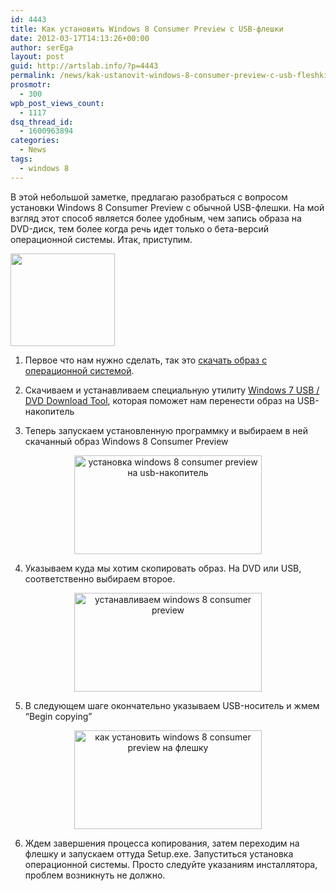 ```yaml
---
id: 4443
title: Как установить Windows 8 Consumer Preview c USB-флешки
date: 2012-03-17T14:13:26+00:00
author: serEga
layout: post
guid: http://artslab.info/?p=4443
permalink: /news/kak-ustanovit-windows-8-consumer-preview-c-usb-fleshki/
prosmotr:
  - 300
wpb_post_views_count:
  - 1117
dsq_thread_id:
  - 1600963894
categories:
  - News
tags:
  - windows 8
---
```

В этой небольшой заметке, предлагаю разобраться с вопросом установки Windows 8 Consumer Preview с обычной USB-флешки. На мой взгляд этот способ является более удобным, чем запись образа на DVD-диск, тем более когда речь идет только о бета-версий операционной системы. Итак, приступим.

<img src="http://img.artslab.info/371.jpg" alt="" title="371" width="167" height="148" class="aligncenter size-full wp-image-4423" />

1. Первое что нам нужно сделать, так это [скачать образ с операционной системой](http://windows.microsoft.com/en-US/windows-8/iso).

2. Скачиваем и устанавливаем специальную утилиту [Windows 7 USB / DVD Download Tool](http://www.microsoftstore.com/store/msstore/html/pbPage.Help_Win7_usbdvd_dwnTool), которая поможет нам перенести образ на USB-накопитель

3. Теперь запускаем установленную программку и выбираем в ней скачанный образ Windows 8 Consumer Preview

<center>
  <a href="http://img.artslab.info/windows8_cp_ustanovka_na_usb.png"><img src="http://img.artslab.info/windows8_cp_ustanovka_na_usb-300x158.png" alt="установка windows 8 consumer preview на usb-накопитель" title="windows8_cp_ustanovka_na_usb" width="300" height="158" class="aligncenter size-medium wp-image-4446" srcset="http://img.artslab.info/windows8_cp_ustanovka_na_usb-300x158.png 300w, http://img.artslab.info/windows8_cp_ustanovka_na_usb.png 567w" sizes="(max-width: 300px) 100vw, 300px" /></a>
</center>

4. Указываем куда мы хотим скопировать образ. На DVD или USB, соответственно выбираем второе.

<center>
  <a href="http://img.artslab.info/windows8_consumer_preview_ustanowka.png"><img src="http://img.artslab.info/windows8_consumer_preview_ustanowka-300x158.png" alt="устанавливаем windows 8 consumer preview" title="windows8_consumer_preview_ustanowka" width="300" height="158" class="aligncenter size-medium wp-image-4445" srcset="http://img.artslab.info/windows8_consumer_preview_ustanowka-300x158.png 300w, http://img.artslab.info/windows8_consumer_preview_ustanowka.png 567w" sizes="(max-width: 300px) 100vw, 300px" /></a>
</center>

5. В следующем шаге окончательно указываем USB-носитель и жмем &#8220;Begin copying&#8221;

<center>
  <a href="http://img.artslab.info/windows8_cp_ustanovka_na_usb_drive.png"><img src="http://img.artslab.info/windows8_cp_ustanovka_na_usb_drive-300x158.png" alt="как установить windows 8 consumer preview на флешку" title="windows8_cp_ustanovka_na_usb_drive" width="300" height="158" class="aligncenter size-medium wp-image-4447" srcset="http://img.artslab.info/windows8_cp_ustanovka_na_usb_drive-300x158.png 300w, http://img.artslab.info/windows8_cp_ustanovka_na_usb_drive.png 567w" sizes="(max-width: 300px) 100vw, 300px" /></a>
</center>

6. Ждем завершения процесса копирования, затем переходим на флешку и запускаем оттуда Setup.exe. Запуститься установка операционной системы. Просто следуйте указаниям инсталлятора, проблем возникнуть не должно.